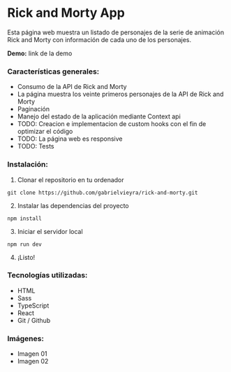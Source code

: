 # Rick and Morty App

Esta página web muestra un listado de personajes de la serie de animación Rick and Morty con información de cada uno de los personajes.

**Demo:** link de la demo

### Características generales:

- Consumo de la API de Rick and Morty
- La página muestra los veinte primeros personajes de la API de Rick and Morty
- Paginación
- Manejo del estado de la aplicación mediante Context api
- TODO: Creacion e implementacion de custom hooks con el fin de optimizar el código
- TODO: La página web es responsive
- TODO: Tests

### Instalación:

1. Clonar el repositorio en tu ordenador

```
git clone https://github.com/gabrielvieyra/rick-and-morty.git
```

2. Instalar las dependencias del proyecto

```
npm install
```

3. Iniciar el servidor local

```
npm run dev
```

4. ¡Listo!

### Tecnologías utilizadas:

- HTML
- Sass
- TypeScript
- React
- Git / Github

### Imágenes:

- Imagen 01
- Imagen 02

<!--
- Estructura de la documentacion:

- Titulo
- Descripcion del proyecto

- Demo: link de la demo

- Caracteristicas generales:
- Manejo del estado de la aplicacion mediante Context api
- Utilizacion de una API externa / Consumo de la API de Rick and Morty
- Paginacion
- El listado de personajes se carga en orden alfabetico
- La pagina web es responsive

- Instalación:
- Clonar el repositorio en tu ordenador
  git clone asasa
- Instalar las dependencias del proyecto
  npm install
- Iniciar el servidor local
  npm run dev
- ¡Listo!

- Tecnologías utilizadas:
- HTML
- Sass
- TypeScript
- React
- Git / Github

- Imágenes:
- Imagen 01
- Imagen 02
-->

<!--
- Proyecto:

- UI:
- Header*
- Loading / Spinner*
- Paginacion*
- Botones*
- Card*

- TODO:
- Responsive
- Sumarle un borde de color a las cards (00:32:07), tomar este proyecto como referencia de responsive
- Chusmear feedback que goncy dio sobre proyectos en su discord
- Custom hook / Servicio
- Test unitarios y de integracion
- Probar deploy con vercel

- Commits:
- ajustes en la imagen de la card  y actualizo la documentacion
- agrego responsive
-->

<!--
- Proyecto:

- UI:
- Header
- Loading / Spinner
- Paginacion
- Botones
- Card
- Buscador
- Footer
- Scroll personalizado

- Animaciones:
- Probar animacion de esqueleton

- Router:
- Manejo de rutas con react router dom
- Al hacer click sobre un personaje te diriges a la pagina de detalle donde podes ver mas informacion del personaje
- La url del detalle de la pelicula es compatible ej si visitamos esa url directamente en el navegador se mostrara el detalle del personaje
- Si navegamos a una url inexistente saldra el mensaje de aviso 'Pelicula / Proximo estreno no encontrada'

- Test:
- Test unitarios con Jest
- Test de integracion con Cypress

- Buscador:
- Busqueda de personajes de la serie por nombre (probar con debunce)
- Si se busca por un texto por ejemplo "xxx" y no hay ningúna que coincida con dicho texto se debía mostrar un mensaje del tipo "No hay ningúna pelicula que coincida
con la palabra xxx"
- Al realizar una busqueda no se tendra en cuenta si la persona ha introducido el texto en mayusculas o minusculas

- Listado:
- El listado de personajes se carga en orden alfabético / al azar
-->

